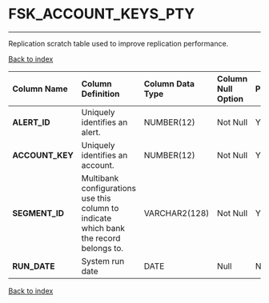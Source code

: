 # FSK_ACCOUNT_KEYS_PTY

---

Replication scratch table used to improve replication performance.

[Back to index](./index.md)

| Column Name     | Column Definition                                                                      | Column Data Type   | Column Null Option   | PK   | FK   |
|:----------------|:---------------------------------------------------------------------------------------|:-------------------|:---------------------|:-----|:-----|
| **ALERT_ID**    | Uniquely identifies an alert.                                                          | NUMBER(12)         | Not Null             | Yes  | No   |
| **ACCOUNT_KEY** | Uniquely identifies an account.                                                        | NUMBER(12)         | Not Null             | Yes  | No   |
| **SEGMENT_ID**  | Multibank configurations use this column to indicate which bank the record belongs to. | VARCHAR2(128)      | Not Null             | Yes  | No   |
| **RUN_DATE**    | System run date                                                                        | DATE               | Null                 | No   | No   |

[Back to index](./index.md)